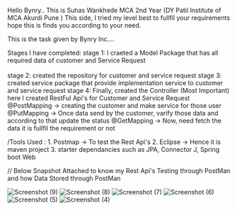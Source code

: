 Hello Bynry.. This is Suhas Wankhede MCA 2nd Year (DY Patil Institute of MCA Akurdi Pune ) This side, I tried my level best to fullfil your requirements hope this is finds you according to your need.


This is the task given by Bynry Inc....

Stages I have completed:
stage 1: I craeted a Model Package that has all required data of customer and Service Request </br></br>
stage 2: created the repository for customer and service request
stage 3: created service package that provide implementation service to customer and service request
stage 4: Finally, created the Controller (Most Important) here I created RestFul Api's for Customer and Service Request
         @PostMapping -> creating the customer and make service for those user
         @PutMapping -> Once data send by the customer, varify those data and according to that update the status
         @GetMapping -> Now, need fetch the data it is fullfil the requirement or not


/Tools Used : 1. Postmap -> To test the Rest Api's
              2. Eclipse -> Hence it is maven project 
              3. starter dependancies such as JPA, Connector J, Spring boot Web
              


// Below Snapshot Attached to know my Rest Api's Testing through PostMan and how Data Stored through PostMan


![Screenshot (9)](https://github.com/suhaswankhede121/Bynri_Backend_Task_GasUtility/assets/132128817/e711bb32-3956-4406-8803-bb1d920bc7de)
![Screenshot (8)](https://github.com/suhaswankhede121/Bynri_Backend_Task_GasUtility/assets/132128817/418d580c-e821-4717-981e-d72c5a1afdb8)
![Screenshot (7)](https://github.com/suhaswankhede121/Bynri_Backend_Task_GasUtility/assets/132128817/b5109b68-c105-4db7-ac2d-2576a3204f5e)
![Screenshot (6)](https://github.com/suhaswankhede121/Bynri_Backend_Task_GasUtility/assets/132128817/58366e2d-def9-4a96-ad3b-4eaf1a6bc680)
![Screenshot (5)](https://github.com/suhaswankhede121/Bynri_Backend_Task_GasUtility/assets/132128817/c877361f-e666-4cbc-b6e9-eb64bc2e16f6)
![Screenshot (4)](https://github.com/suhaswankhede121/Bynri_Backend_Task_GasUtility/assets/132128817/bad68bef-45b5-4022-a475-fc1d6b51926b)
